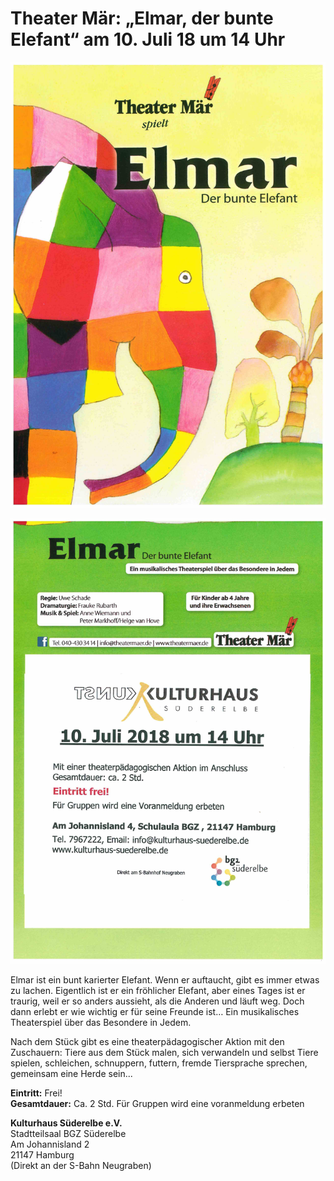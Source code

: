 # Theater Mär: „Elmar, der bunte Elefant“ am 10. Juli 18 um 14 Uhr

![](/img/Elmar.jpg)

![](/img/Elmar_s.2.jpg)

Elmar ist ein bunt karierter Elefant. Wenn er auftaucht, gibt es immer etwas zu lachen.
Eigentlich ist er ein fröhlicher Elefant, aber eines Tages ist er traurig, weil er so anders aussieht, 
als die Anderen und läuft weg. Doch dann erlebt er wie wichtig er für seine Freunde ist… 
Ein musikalisches Theaterspiel über das Besondere in Jedem.

Nach dem Stück gibt es eine theaterpädagogischer Aktion mit den Zuschauern:
Tiere aus dem Stück malen, sich verwandeln und selbst Tiere spielen, schleichen, schnuppern, futtern, 
fremde Tiersprache sprechen, gemeinsam eine Herde sein... 

**Eintritt:** Frei!   
**Gesamtdauer:** Ca. 2 Std. 
Für Gruppen wird eine voranmeldung erbeten 

**Kulturhaus Süderelbe e.V.**  
Stadtteilsaal BGZ Süderelbe  
Am Johannisland 2  
21147 Hamburg  
(Direkt an der S-Bahn Neugraben)  


